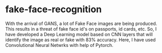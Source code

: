 # fake-face-recognition

With the arrival of GANS, a lot of Fake Face images are being produced. This results in a threat of fake face id's on passports, id cards, etc. So, I have developed a Deep Learning model based on CNN layers that will identify the image as real or fake with 83% accuracy.
Here, I have used Convolutional Neural Netwrks with help of Pytorch.
